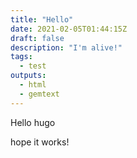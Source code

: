 ```yaml
---
title: "Hello"
date: 2021-02-05T01:44:15Z
draft: false
description: "I'm alive!"
tags:
  - test
outputs:
  - html
  - gemtext
---
```


Hello hugo

hope it works!

